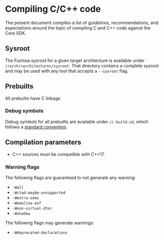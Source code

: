 # Compiling C/C++ code

The present document compiles a list of guidelines, recommendations, and
expectations around the topic of compiling C and C++ code against the Core SDK.


## Sysroot

The Fuchsia sysroot for a given target architecture is available under
`//arch/<architecture>/sysroot`.
That directory contains a complete sysroot and may be used with any tool that
accepts a `--sysroot` flag.


## Prebuilts

All prebuilts have C linkage.

### Debug symbols

Debug symbols for all prebuilts are available under `//.build-id`, which follows
a [standard convention][build-id].


## Compilation parameters

- C++ sources must be compatible with C++17.

### Warning flags

The following flags are guaranteed to not generate any warning:
- `-Wall`
- `-Wctad-maybe-unsupported`
- `-Wextra-semi`
- `-Wnewline-eof`
- `-Wnon-virtual-dtor`
- `-Wshadow`

The following flags may generate warnings:
- `-Wdeprecated-declarations`


[build-id]: https://fedoraproject.org/wiki/Releases/FeatureBuildId#Find_files_by_build_ID
